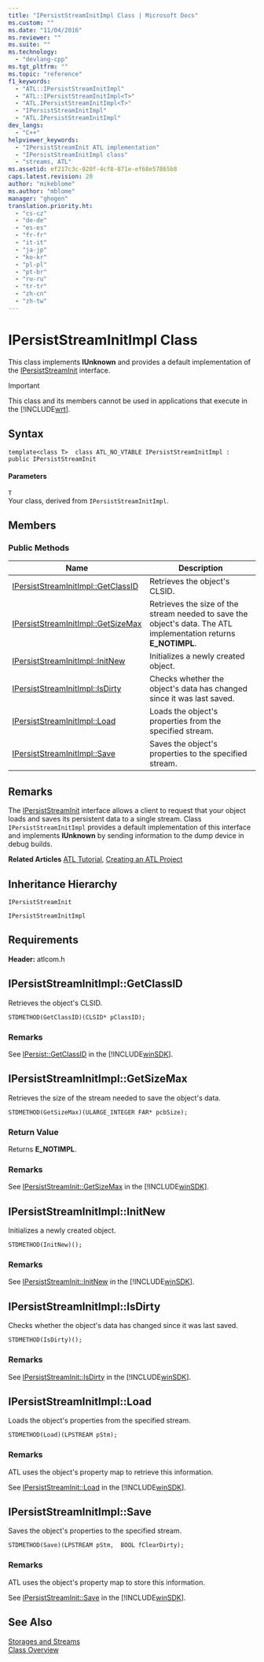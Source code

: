 ```yaml
---
title: "IPersistStreamInitImpl Class | Microsoft Docs"
ms.custom: ""
ms.date: "11/04/2016"
ms.reviewer: ""
ms.suite: ""
ms.technology: 
  - "devlang-cpp"
ms.tgt_pltfrm: ""
ms.topic: "reference"
f1_keywords: 
  - "ATL::IPersistStreamInitImpl"
  - "ATL::IPersistStreamInitImpl<T>"
  - "ATL.IPersistStreamInitImpl<T>"
  - "IPersistStreamInitImpl"
  - "ATL.IPersistStreamInitImpl"
dev_langs: 
  - "C++"
helpviewer_keywords: 
  - "IPersistStreamInit ATL implementation"
  - "IPersistStreamInitImpl class"
  - "streams, ATL"
ms.assetid: ef217c3c-020f-4cf8-871e-ef68e57865b8
caps.latest.revision: 20
author: "mikeblome"
ms.author: "mblome"
manager: "ghogen"
translation.priority.ht: 
  - "cs-cz"
  - "de-de"
  - "es-es"
  - "fr-fr"
  - "it-it"
  - "ja-jp"
  - "ko-kr"
  - "pl-pl"
  - "pt-br"
  - "ru-ru"
  - "tr-tr"
  - "zh-cn"
  - "zh-tw"
---
```

# IPersistStreamInitImpl Class
This class implements **IUnknown** and provides a default implementation of the [IPersistStreamInit](http://msdn.microsoft.com/library/windows/desktop/ms682273) interface.  
  
> [!IMPORTANT]
>  This class and its members cannot be used in applications that execute in the [!INCLUDE[wrt](../../atl/reference/includes/wrt_md.md)].  
  
## Syntax  
  
```
template<class T>  class ATL_NO_VTABLE IPersistStreamInitImpl :  public IPersistStreamInit
```  
  
#### Parameters  
 `T`  
 Your class, derived from `IPersistStreamInitImpl`.  
  
## Members  
  
### Public Methods  
  
|Name|Description|  
|----------|-----------------|  
|[IPersistStreamInitImpl::GetClassID](#ipersiststreaminitimpl__getclassid)|Retrieves the object's CLSID.|  
|[IPersistStreamInitImpl::GetSizeMax](#ipersiststreaminitimpl__getsizemax)|Retrieves the size of the stream needed to save the object's data. The ATL implementation returns **E_NOTIMPL**.|  
|[IPersistStreamInitImpl::InitNew](#ipersiststreaminitimpl__initnew)|Initializes a newly created object.|  
|[IPersistStreamInitImpl::IsDirty](#ipersiststreaminitimpl__isdirty)|Checks whether the object's data has changed since it was last saved.|  
|[IPersistStreamInitImpl::Load](#ipersiststreaminitimpl__load)|Loads the object's properties from the specified stream.|  
|[IPersistStreamInitImpl::Save](#ipersiststreaminitimpl__save)|Saves the object's properties to the specified stream.|  
  
## Remarks  
 The [IPersistStreamInit](http://msdn.microsoft.com/library/windows/desktop/ms682273) interface allows a client to request that your object loads and saves its persistent data to a single stream. Class `IPersistStreamInitImpl` provides a default implementation of this interface and implements **IUnknown** by sending information to the dump device in debug builds.  
  
 **Related Articles** [ATL Tutorial](../../atl/active-template-library-atl-tutorial.md), [Creating an ATL Project](../../atl/reference/creating-an-atl-project.md)  
  
## Inheritance Hierarchy  
 `IPersistStreamInit`  
  
 `IPersistStreamInitImpl`  
  
## Requirements  
 **Header:** atlcom.h  
  
##  <a name="ipersiststreaminitimpl__getclassid"></a>  IPersistStreamInitImpl::GetClassID  
 Retrieves the object's CLSID.  
  
```
STDMETHOD(GetClassID)(CLSID* pClassID);
```  
  
### Remarks  
 See [IPersist::GetClassID](http://msdn.microsoft.com/library/windows/desktop/ms688664) in the [!INCLUDE[winSDK](../../atl/includes/winsdk_md.md)].  
  
##  <a name="ipersiststreaminitimpl__getsizemax"></a>  IPersistStreamInitImpl::GetSizeMax  
 Retrieves the size of the stream needed to save the object's data.  
  
```
STDMETHOD(GetSizeMax)(ULARGE_INTEGER FAR* pcbSize);
```  
  
### Return Value  
 Returns **E_NOTIMPL**.  
  
### Remarks  
 See [IPersistStreamInit::GetSizeMax](http://msdn.microsoft.com/library/windows/desktop/ms687287) in the [!INCLUDE[winSDK](../../atl/includes/winsdk_md.md)].  
  
##  <a name="ipersiststreaminitimpl__initnew"></a>  IPersistStreamInitImpl::InitNew  
 Initializes a newly created object.  
  
```
STDMETHOD(InitNew)();
```  
  
### Remarks  
 See [IPersistStreamInit::InitNew](http://msdn.microsoft.com/library/windows/desktop/ms690234) in the [!INCLUDE[winSDK](../../atl/includes/winsdk_md.md)].  
  
##  <a name="ipersiststreaminitimpl__isdirty"></a>  IPersistStreamInitImpl::IsDirty  
 Checks whether the object's data has changed since it was last saved.  
  
```
STDMETHOD(IsDirty)();
```  
  
### Remarks  
 See [IPersistStreamInit::IsDirty](http://msdn.microsoft.com/library/windows/desktop/ms680092) in the [!INCLUDE[winSDK](../../atl/includes/winsdk_md.md)].  
  
##  <a name="ipersiststreaminitimpl__load"></a>  IPersistStreamInitImpl::Load  
 Loads the object's properties from the specified stream.  
  
```
STDMETHOD(Load)(LPSTREAM pStm);
```  
  
### Remarks  
 ATL uses the object's property map to retrieve this information.  
  
 See [IPersistStreamInit::Load](http://msdn.microsoft.com/library/windows/desktop/ms680730) in the [!INCLUDE[winSDK](../../atl/includes/winsdk_md.md)].  
  
##  <a name="ipersiststreaminitimpl__save"></a>  IPersistStreamInitImpl::Save  
 Saves the object's properties to the specified stream.  
  
```
STDMETHOD(Save)(LPSTREAM pStm,  BOOL fClearDirty);
```  
  
### Remarks  
 ATL uses the object's property map to store this information.  
  
 See [IPersistStreamInit::Save](http://msdn.microsoft.com/library/windows/desktop/ms694439) in the [!INCLUDE[winSDK](../../atl/includes/winsdk_md.md)].  
  
## See Also  
 [Storages and Streams](http://msdn.microsoft.com/library/windows/desktop/aa380352)   
 [Class Overview](../../atl/atl-class-overview.md)
